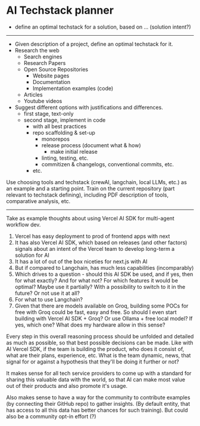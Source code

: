 # AI Techstack planner

- define an optimal techstack for a solution, based on ... (solution intent?)

---

- Given description of a project, define an optimal techstack for it.
- Research the web
    - Search engines
    - Research Papers
    - Open Source Repositories
        - Website pages
        - Documentation
        - Implementation examples (code)
    - Articles
    - Youtube videos
- Suggest different options with justifications and differences.
    - first stage, text-only
    - second stage, implement in code
        - with all best practices
        - repo scaffolding & set-up
            - monorepos
            - release process (document what & how)
                - make initial release
            - linting, testing, etc.
            - commitizen & changelogs, conventional commits, etc.
        - etc.


Use choosing tools and techstack (crewAI, langchain, local LLMs, etc.) as an example and a starting point. Train on the current repository (part relevant to techstack defining), including PDF description of tools, comparative analysis, etc.

---

Take as example thoughts about using Vercel AI SDK for multi-agent workflow dev.

1. Vercel has easy deployment to prod of frontend apps with next
2. It has also Vercel AI SDK, which based on releases (and other factors) signals about an intent of the Vercel team to develop long-term a solution for AI
3. It has a lot of out of the box niceties for next.js with AI
4. But if compared to Langchain, has much less capabilities (incomparably)
5. Which drives to a question - should this AI SDK be used, and if yes, then for what exactly? And for what not? For which features it would be optimal? Maybe use it partially? With a possibility to switch to it in the future? Or not use it at all?
6. For what to use Langchain? 
7. Given that there are models available on Groq, building some POCs for free with Groq could be fast, easy and free. So should I even start building with Vercel AI SDK + Groq? Or use Ollama + free local model? If yes, which one? What does my hardware allow in this sense?


Every step in this overall reasoning process should be unfolded and detailed as much as possible, so that best possible decisions can be made. Like with AI Vercel SDK, if the team is building the product, who does it consist of, what are their plans, experience, etc. What is the team dynamic, news, that signal for or against a hypothesis that they'll be doing it further or not?

It makes sense for all tech service providers to come up with a standard for sharing this valuable data with the world, so that AI can make most value out of their products and also promote it's usage.

Also makes sense to have a way for the community to contribute examples (by connecting their GitHub repo) to gather insights. (By default entity, that has access to all this data has better chances for such training). But could also be a community opt-in effort (?)
